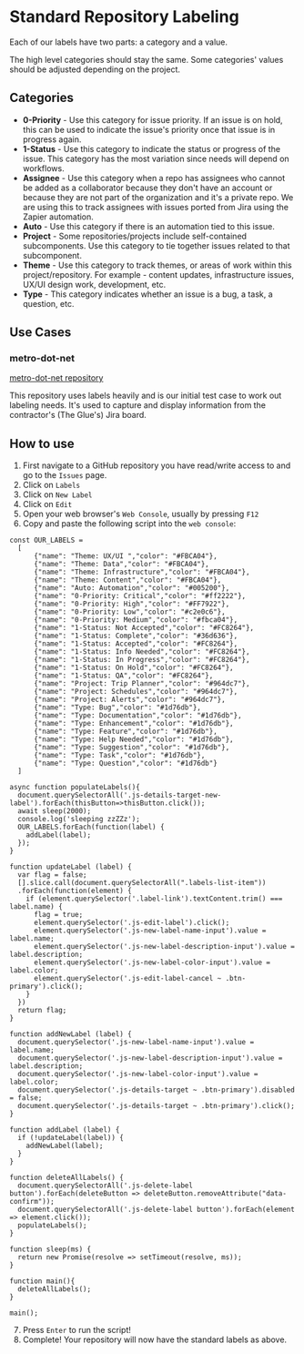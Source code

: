 # Standard Repository Labeling

Each of our labels have two parts: a category and a value.

The high level categories should stay the same.  Some categories' values should be adjusted depending on the project.

## Categories

* __0-Priority__ - Use this category for issue priority.  If an issue is on hold, this can be used to indicate the issue's priority once that issue is in progress again.
* __1-Status__ - Use this category to indicate the status or progress of the issue.  This category has the most variation since needs will depend on workflows.
* __Assignee__ - Use this category when a repo has assignees who cannot be added as a collaborator because they don't have an account or because they are not part of the organization and it's a private repo.  We are using this to track assignees with issues ported from Jira using the Zapier automation.
* __Auto__ - Use this category if there is an automation tied to this issue.
* __Project__ - Some repositories/projects include self-contained subcomponents.  Use this category to tie together issues related to that subcomponent.
* __Theme__ - Use this category to track themes, or areas of work within this project/repository.  For example - content updates, infrastructure issues, UX/UI design work, development, etc.
* __Type__ - This category indicates whether an issue is a bug, a task, a question, etc.

## Use Cases

### metro-dot-net

[metro-dot-net repository](https://github.com/LACMTA/metro-dot-net/)

This repository uses labels heavily and is our initial test case to work out labeling needs.  It's used to capture and display information from the contractor's (The Glue's) Jira board.

## How to use
1. First navigate to a GitHub repository you have read/write access to and go to the `Issues` page.
2. Click on `Labels`
3. Click on `New Label`
4. Click on `Edit`
5. Open your web browser's `Web Console`, usually by pressing `F12`
6. Copy and paste the following script into the `web console`:

```
const OUR_LABELS = 
  [
      {"name": "Theme: UX/UI ","color": "#FBCA04"},
      {"name": "Theme: Data","color": "#FBCA04"},
      {"name": "Theme: Infrastructure","color": "#FBCA04"},
      {"name": "Theme: Content","color": "#FBCA04"},
      {"name": "Auto: Automation","color": "#005200"},
      {"name": "0-Priority: Critical","color": "#ff2222"},
      {"name": "0-Priority: High","color": "#FF7922"},
      {"name": "0-Priority: Low","color": "#c2e0c6"},
      {"name": "0-Priority: Medium","color": "#fbca04"},
      {"name": "1-Status: Not Accepted","color": "#FC8264"},
      {"name": "1-Status: Complete","color": "#36d636"},
      {"name": "1-Status: Accepted","color": "#FC8264"},
      {"name": "1-Status: Info Needed","color": "#FC8264"},
      {"name": "1-Status: In Progress","color": "#FC8264"},
      {"name": "1-Status: On Hold","color": "#FC8264"},
      {"name": "1-Status: QA","color": "#FC8264"},
      {"name": "Project: Trip Planner","color": "#964dc7"},
      {"name": "Project: Schedules","color": "#964dc7"},
      {"name": "Project: Alerts","color": "#964dc7"},
      {"name": "Type: Bug","color": "#1d76db"},
      {"name": "Type: Documentation","color": "#1d76db"},
      {"name": "Type: Enhancement","color": "#1d76db"},
      {"name": "Type: Feature","color": "#1d76db"},
      {"name": "Type: Help Needed","color": "#1d76db"},
      {"name": "Type: Suggestion","color": "#1d76db"},
      {"name": "Type: Task","color": "#1d76db"},
      {"name": "Type: Question","color": "#1d76db"}
  ]

async function populateLabels(){
  document.querySelectorAll('.js-details-target-new-label').forEach(thisButton=>thisButton.click());
  await sleep(2000);
  console.log('sleeping zzZZz');
  OUR_LABELS.forEach(function(label) {
    addLabel(label);
  });
}

function updateLabel (label) {
  var flag = false;
  [].slice.call(document.querySelectorAll(".labels-list-item"))
  .forEach(function(element) {
    if (element.querySelector('.label-link').textContent.trim() === label.name) {
      flag = true;
      element.querySelector('.js-edit-label').click();
      element.querySelector('.js-new-label-name-input').value = label.name;
      element.querySelector('.js-new-label-description-input').value = label.description;
      element.querySelector('.js-new-label-color-input').value = label.color;
      element.querySelector('.js-edit-label-cancel ~ .btn-primary').click();
    }
  })
  return flag;
}

function addNewLabel (label) {
  document.querySelector('.js-new-label-name-input').value = label.name;
  document.querySelector('.js-new-label-description-input').value = label.description;
  document.querySelector('.js-new-label-color-input').value = label.color;
  document.querySelector('.js-details-target ~ .btn-primary').disabled = false;
  document.querySelector('.js-details-target ~ .btn-primary').click();
}

function addLabel (label) {
  if (!updateLabel(label)) {
    addNewLabel(label);
  }
}

function deleteAllLabels() {
  document.querySelectorAll('.js-delete-label button').forEach(deleteButton => deleteButton.removeAttribute("data-confirm"));
  document.querySelectorAll('.js-delete-label button').forEach(element => element.click());
  populateLabels();
}

function sleep(ms) {
  return new Promise(resolve => setTimeout(resolve, ms));
}

function main(){
  deleteAllLabels();
}

main();
```
7. Press `Enter` to run the script!
8. Complete! Your repository will now have the standard labels as above.